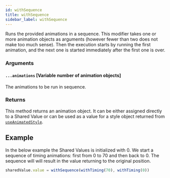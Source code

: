 ```yaml
---
id: withSequence
title: withSequence
sidebar_label: withSequence
---
```


Runs the provided animations in a sequence.
This modifier takes one or more animation objects as arguments (however fewer than two does not make too much sense).
Then the execution starts by running the first animation, and the next one is started immediately after the first one is over.

### Arguments

#### `...animations` [Variable number of animation objects]

The animations to be run in sequence.

### Returns

This method returns an animation object. It can be either assigned directly to a Shared Value or can be used as a value for a style object returned from [`useAnimatedStyle`](useAnimatedStyle).

## Example

In the below example the Shared Values is initialized with 0.
We start a sequence of timing animations: first from 0 to 70 and then back to 0.
The sequence will will result in the value returning to the original position.

```js
sharedValue.value = withSequence(withTiming(70), withTiming(0))
```

